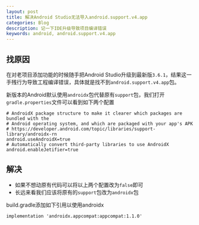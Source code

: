 ```yaml
---
layout: post
title: 解决Android Studio无法导入android.support.v4.app
categories: Blog
description: 记一下IDE升级导致项目编译错误
keywords: android, android.support.v4.app
---
```


## 找原因

在对老项目添加功能的时候随手把Android Studio升级到最新版`3.6.1`，结果这一手残行为导致工程编译错误，具体就是找不到`android.support.v4.app`包。

新版本的Android默认使用`androidx`包代替原有`support`包，我们打开`gradle.properties`文件可以看到如下两个配置

```
# AndroidX package structure to make it clearer which packages are bundled with the
# Android operating system, and which are packaged with your app's APK
# https://developer.android.com/topic/libraries/support-library/androidx-rn
android.useAndroidX=true
# Automatically convert third-party libraries to use AndroidX
android.enableJetifier=true
```

## 解决

- 如果不想动原有代码可以将以上两个配置改为`false`即可
- 长远来看我们应该将原有的`support`包改为`androidx`包

build.gradle添加如下引用以使用androidx

```
implementation 'androidx.appcompat:appcompat:1.1.0'
```